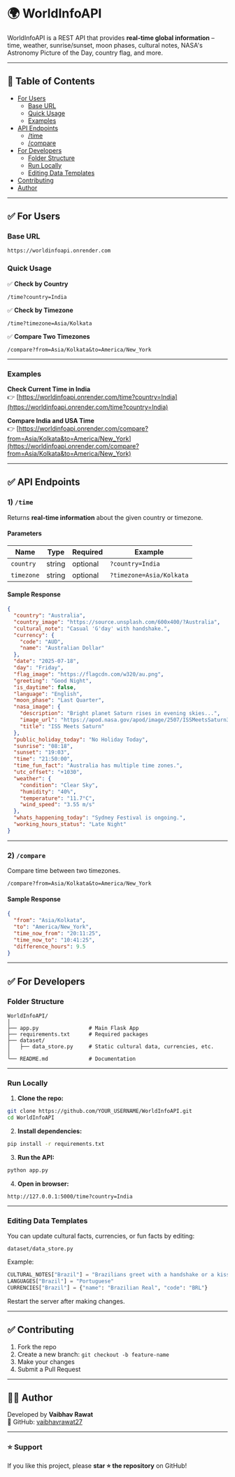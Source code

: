 # 🌍 WorldInfoAPI

WorldInfoAPI is a REST API that provides **real-time global information** – time, weather, sunrise/sunset, moon phases, cultural notes, NASA's Astronomy Picture of the Day, country flag, and more.

---

## 📖 Table of Contents

- [For Users](#-for-users)
  - [Base URL](#base-url)
  - [Quick Usage](#quick-usage)
  - [Examples](#examples)
- [API Endpoints](#-api-endpoints)
  - [/time](#1-time)
  - [/compare](#2-compare)
- [For Developers](#-for-developers)
  - [Folder Structure](#folder-structure)
  - [Run Locally](#run-locally)
  - [Editing Data Templates](#editing-data-templates)
- [Contributing](#-contributing)
- [Author](#-author)

---

## ✅ **For Users**

### Base URL

```
https://worldinfoapi.onrender.com
```

### Quick Usage

✅ **Check by Country**  
```
/time?country=India
```

✅ **Check by Timezone**  
```
/time?timezone=Asia/Kolkata
```

✅ **Compare Two Timezones**  
```
/compare?from=Asia/Kolkata&to=America/New_York
```

---

### Examples

**Check Current Time in India**  
👉 [https://worldinfoapi.onrender.com/time?country=India](https://worldinfoapi.onrender.com/time?country=India)

**Compare India and USA Time**  
👉 [https://worldinfoapi.onrender.com/compare?from=Asia/Kolkata&to=America/New_York](https://worldinfoapi.onrender.com/compare?from=Asia/Kolkata&to=America/New_York)

---

## ✅ **API Endpoints**

### 1) `/time`

Returns **real-time information** about the given country or timezone.

#### Parameters

| Name       | Type   | Required | Example             |
|------------|--------|----------|---------------------|
| `country`  | string | optional | `?country=India`    |
| `timezone` | string | optional | `?timezone=Asia/Kolkata` |

#### Sample Response

```json
{
  "country": "Australia",
  "country_image": "https://source.unsplash.com/600x400/?Australia",
  "cultural_note": "Casual 'G'day' with handshake.",
  "currency": {
    "code": "AUD",
    "name": "Australian Dollar"
  },
  "date": "2025-07-18",
  "day": "Friday",
  "flag_image": "https://flagcdn.com/w320/au.png",
  "greeting": "Good Night",
  "is_daytime": false,
  "language": "English",
  "moon_phase": "Last Quarter",
  "nasa_image": {
    "description": "Bright planet Saturn rises in evening skies...",
    "image_url": "https://apod.nasa.gov/apod/image/2507/ISSMeetsSaturn3_1024.jpg",
    "title": "ISS Meets Saturn"
  },
  "public_holiday_today": "No Holiday Today",
  "sunrise": "08:18",
  "sunset": "19:03",
  "time": "21:50:00",
  "time_fun_fact": "Australia has multiple time zones.",
  "utc_offset": "+1030",
  "weather": {
    "condition": "Clear Sky",
    "humidity": "40%",
    "temperature": "11.7°C",
    "wind_speed": "3.55 m/s"
  },
  "whats_happening_today": "Sydney Festival is ongoing.",
  "working_hours_status": "Late Night"
}
```

---

### 2) `/compare`

Compare time between two timezones.

```
/compare?from=Asia/Kolkata&to=America/New_York
```

#### Sample Response

```json
{
  "from": "Asia/Kolkata",
  "to": "America/New_York",
  "time_now_from": "20:11:25",
  "time_now_to": "10:41:25",
  "difference_hours": 9.5
}
```

---

## ✅ **For Developers**

### Folder Structure

```
WorldInfoAPI/
│
├── app.py                # Main Flask App
├── requirements.txt      # Required packages
├── dataset/
│   ├── data_store.py     # Static cultural data, currencies, etc.
│
└── README.md             # Documentation
```

---

### Run Locally

1. **Clone the repo:**

```bash
git clone https://github.com/YOUR_USERNAME/WorldInfoAPI.git
cd WorldInfoAPI
```

2. **Install dependencies:**

```bash
pip install -r requirements.txt
```

3. **Run the API:**

```bash
python app.py
```

4. **Open in browser:**

```
http://127.0.0.1:5000/time?country=India
```

---

### Editing Data Templates

You can update cultural facts, currencies, or fun facts by editing:

```
dataset/data_store.py
```

Example:

```python
CULTURAL_NOTES["Brazil"] = "Brazilians greet with a handshake or a kiss."
LANGUAGES["Brazil"] = "Portuguese"
CURRENCIES["Brazil"] = {"name": "Brazilian Real", "code": "BRL"}
```

Restart the server after making changes.

---

## ✅ **Contributing**

1. Fork the repo  
2. Create a new branch: `git checkout -b feature-name`  
3. Make your changes  
4. Submit a Pull Request

---

## 👨‍💻 **Author**

Developed by **Vaibhav Rawat**  
🔗 GitHub: [vaibhavrawat27](https://github.com/vaibhavrawat27)

---

### ⭐ **Support**

If you like this project, please **star ⭐ the repository** on GitHub!
